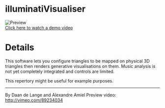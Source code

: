 illuminatiVisualiser
====================
![Preview](https://secure-b.vimeocdn.com/ts/467/904/467904598_960.jpg)  
[Click here to watch a demo video](https://vimeo.com/89234034)

Details
=======
This software lets you configure triangles to be mapped on physical 3D triangles then renders generative visualisations on them.
Music analysis is not yet completely integrated and controls are limited.

This repertory might be useful for example purposes.

- - - -

By Daan de Lange and Alexandre Amiel
Preview video: http://vimeo.com/89234034